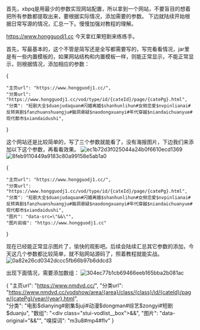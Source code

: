 首先，xbpq是用最少的参数实现网站配置，所以拿到一个网站，不要盲目的想着把所有参数都提取出来，要根据实际情况，添加需要的参数。
下边就陆续开始根据日常写源的情况，汇总一下。慢慢加强对教程的理解。

https://www.hongguodj1.cc  今天拿红果短剧来练练手。

首先，写最基本的，这个不管是简写还是全写都需要写的，写完看看情况，jar里是有一些内置模板的，如果网站结构和内置模板一样，则能正常显示，不能正常显示，则根据情况，添加相应的参数：

{

    "主页url": "https://www.hongguodj1.cc/",
    "分类url": "https://www.hongguodj1.cc/vod/type/id/{cateId}/page/{catePg}.html",	
    "分类": "短剧大全$duanjudaquan#闪婚离婚$shanhunlihun#女频恋爱$nvpinlianai#反转爽剧$fanzhuanshuangju#脑洞悬疑$naodongxuanyi#年代穿越$niandaichuanyue#现代都市$xiandaidushi",
  }

这个网站还是比较简单的，写了三个参数就能看了，没有海报图片，下边我们来添加以下这个参数，再看看效果。
![ec1b72d3f025044a24b0f6610ecd1369](https://github.com/user-attachments/assets/f4086243-36c5-4899-ab48-d33390cdb5d2)    ![8feb9110449a9183c80a99158e5ab1a0](https://github.com/user-attachments/assets/a6e2d855-875e-4d26-b5e9-75b56171c34f)

{

    "主页url": "https://www.hongguodj1.cc/",
    "分类url": "https://www.hongguodj1.cc/vod/type/id/{cateId}/page/{catePg}.html",	
    "分类": "短剧大全$duanjudaquan#闪婚离婚$shanhunlihun#女频恋爱$nvpinlianai#反转爽剧$fanzhuanshuangju#脑洞悬疑$naodongxuanyi#年代穿越$niandaichuanyue#现代都市$xiandaidushi",
    "图片": "data-src=\"&&\"",
    "图片前缀": "https://www.hongguodj1.cc"
    
  }

  现在已经能正常显示图片了，愉快的观影吧。后续会陆续汇总其它参数的添加，今天这几个参数都比较简单，就不贴网站源码了，照着教程就能实战。
  ![0a82e26cd0342dccc5fb66b97b6ddcd3](https://github.com/user-attachments/assets/f15e6c77-f805-45f2-81b2-0ea8e93161cf)

  出现下面情况，需要添加数组：
  ![304ec77b1cb69466eeb165bba2b081ac](https://github.com/user-attachments/assets/6c699a30-88a9-4ae6-a176-51bb621520f9)

  {
    "主页url": "https://www.nmdvd.cc/",
    "分类url": "https://www.nmdvd.cc/vodshow/area/{area}/class/{class}/id/{cateId}/page/{catePg}/year/{year}.html",  
    "分类": "电影$dianying#剧集$juji#动漫$dongman#综艺$zongyi#短剧$duanju",
    "数组": "<div class=\"stui-vodlist__box\">&&</div>",
    "图片": "data-original=\"&&\"",
    "嗅探词": "m3u8#mp4#flv"
  }



